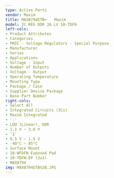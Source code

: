 ```yaml
---
type: Active Parts
vendor: Maxim
title: MAX8794ETB+　　Maxim
model: IC REG DDR 3A LV 10-TDFN
left-cols:
- Product Attributes
- Categories
- PMIC - Voltage Regulators - Special Purpose
- Manufacturer
- Series
- Applications
- Voltage - Input
- Number of Outputs
- Voltage - Output
- Operating Temperature
- Mounting Type
- Package / Case
- Supplier Device Package
- Base Part Number
right-cols:
- Select All
- Integrated Circuits (ICs)
- Maxim Integrated
- '-'
- LDO (Linear), DDR
- 1.1 V ~ 3.6 V
- '1'
- 0.5 V ~ 1.5 V
- -40°C ~ 85°C
- Surface Mount
- 10-WFDFN Exposed Pad
- 10-TDFN-EP (3x3)
- MAX8794
img: MAX8794ETB%2B.JPG
---
```

